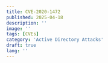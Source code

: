 ```yaml
---
title: CVE-2020-1472
published: 2025-04-18
description: ''
image: ''
tags: [CVEs]
category: 'Active Directory Attacks'
draft: true 
lang: ''
---
```

